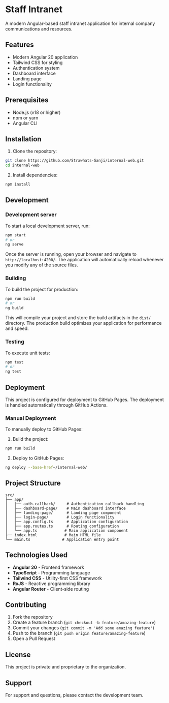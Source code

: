 # Staff Intranet

A modern Angular-based staff intranet application for internal company communications and resources.

## Features

- Modern Angular 20 application
- Tailwind CSS for styling
- Authentication system
- Dashboard interface
- Landing page
- Login functionality

## Prerequisites

- Node.js (v18 or higher)
- npm or yarn
- Angular CLI

## Installation

1. Clone the repository:
```bash
git clone https://github.com/Strawhats-Sanji/internal-web.git
cd internal-web
```

2. Install dependencies:
```bash
npm install
```

## Development

### Development server

To start a local development server, run:

```bash
npm start
# or
ng serve
```

Once the server is running, open your browser and navigate to `http://localhost:4200/`. The application will automatically reload whenever you modify any of the source files.

### Building

To build the project for production:

```bash
npm run build
# or
ng build
```

This will compile your project and store the build artifacts in the `dist/` directory. The production build optimizes your application for performance and speed.

### Testing

To execute unit tests:

```bash
npm test
# or
ng test
```

## Deployment

This project is configured for deployment to GitHub Pages. The deployment is handled automatically through GitHub Actions.

### Manual Deployment

To manually deploy to GitHub Pages:

1. Build the project:
```bash
npm run build
```

2. Deploy to GitHub Pages:
```bash
ng deploy --base-href=/internal-web/
```

## Project Structure

```
src/
├── app/
│   ├── auth-callback/     # Authentication callback handling
│   ├── dashboard-page/    # Main dashboard interface
│   ├── landing-page/      # Landing page component
│   ├── login-page/        # Login functionality
│   ├── app.config.ts      # Application configuration
│   ├── app.routes.ts      # Routing configuration
│   └── app.ts            # Main application component
├── index.html            # Main HTML file
└── main.ts              # Application entry point
```

## Technologies Used

- **Angular 20** - Frontend framework
- **TypeScript** - Programming language
- **Tailwind CSS** - Utility-first CSS framework
- **RxJS** - Reactive programming library
- **Angular Router** - Client-side routing

## Contributing

1. Fork the repository
2. Create a feature branch (`git checkout -b feature/amazing-feature`)
3. Commit your changes (`git commit -m 'Add some amazing feature'`)
4. Push to the branch (`git push origin feature/amazing-feature`)
5. Open a Pull Request

## License

This project is private and proprietary to the organization.

## Support

For support and questions, please contact the development team.
